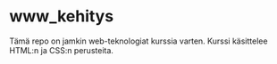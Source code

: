 # www_kehitys

Tämä repo on jamkin web-teknologiat kurssia varten. Kurssi käsittelee HTML:n ja CSS:n perusteita.
